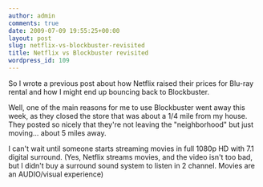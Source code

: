 ```yaml
---
author: admin
comments: true
date: 2009-07-09 19:55:25+00:00
layout: post
slug: netflix-vs-blockbuster-revisited
title: Netflix vs Blockbuster revisited
wordpress_id: 109
---
```


So I wrote a previous post about how Netflix raised their prices for Blu-ray rental and how I might end up bouncing back to Blockbuster.

Well, one of the main reasons for me to use Blockbuster went away this week, as they closed the store that was about a 1/4 mile from my house. They posted so nicely that they're not leaving the "neighborhood" but just moving... about 5 miles away.

I can't wait until someone starts streaming movies in full 1080p HD with 7.1 digital surround. (Yes, Netflix streams movies, and the video isn't too bad, but I didn't buy a surround sound system to listen in 2 channel. Movies are an AUDIO/visual experience)
